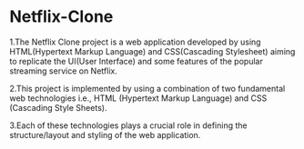 # Netflix-Clone
1.The Netflix Clone project is a web application developed by using HTML(Hypertext Markup Language) and CSS(Cascading Stylesheet) aiming to replicate the UI(User Interface) and some features of the popular streaming service on Netflix.

2.This project is implemented by using a combination of two fundamental web technologies i.e., HTML (Hypertext Markup Language) and CSS (Cascading Style Sheets).

3.Each of these technologies plays a crucial role in defining the structure/layout and styling of the web application.
